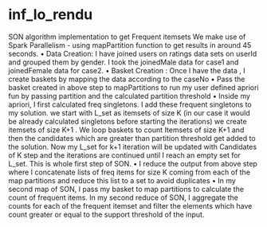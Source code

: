 # inf_lo_rendu
SON algorithm implementation to get Frequent itemsets
We make use of Spark Parallelism - using mapPartition function to get results in around 45 seconds. 
•	Data Creation: I have joined users on ratings data sets on userId and grouped them by gender. I took the joinedMale data for case1 and joinedFemale data for case2.
•	Basket Creation : Once I have the data , I create baskets by mapping the data according to the caseNo
•	Pass the basket created in above step to mapPartitions to run my user defined apriori fun by passing partition and the calculated partition threshold
•	Inside my apriori, I first calculated freq singletons.  I add these frequent singletons to my solution.  we start with L_set as  itemsets of size K (in our case it would be already calculated singletons before starting the iterations)  we create itemsets of size K+1 . We loop baskets to count Itemsets of size K+1 and then the candidates which are greater than partition threshold get added to the solution. Now my L_set for k+1 iteration will be updated with Candidates of K step and the iterations are continued until I reach an empty set for L_set.  This is whole first step of SON.
•	I reduce the output from above step where I concatenate lists of freq  items for size K coming from each of the map partitions and reduce this list to a set to avoid duplicates
•	In my second map of SON, I pass my basket to map partitions to calculate the count of frequent items.  In my second reduce of SON, I aggregate the counts for each of the frequent itemset and filter the elements which have count greater or equal to the support threshold of the input. 
